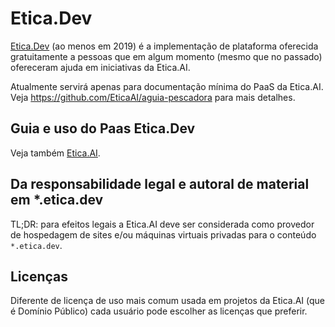 # Etica.Dev
[Etica.Dev](https://etica.dev) (ao menos em 2019) é a implementação de
plataforma oferecida gratuitamente a pessoas que em algum momento (mesmo que
no passado) ofereceram ajuda em iniciativas da Etica.AI.

Atualmente servirá apenas para documentação mínima do PaaS da Etica.AI. Veja
<https://github.com/EticaAI/aguia-pescadora> para mais detalhes.

## Guia e uso do Paas Etica.Dev

Veja também [Etica.AI](paas/).

## Da responsabilidade legal e autoral de material em *.etica.dev

TL;DR: para efeitos legais a Etica.AI deve ser considerada como provedor de
hospedagem de sites e/ou máquinas virtuais privadas para o conteúdo
`*.etica.dev`.

## Licenças

Diferente de licença de uso mais comum usada em projetos da Etica.AI (que é
Domínio Público) cada usuário pode escolher as licenças que preferir.